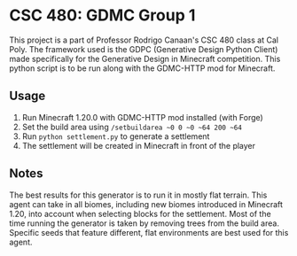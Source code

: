 ﻿# CSC 480: GDMC Group 1

This project is a part of Professor Rodrigo Canaan's CSC 480 class at Cal Poly. The framework used is the GDPC (Generative Design Python Client) made specifically for the Generative Design in Minecraft competition. This python script is to be run along with the GDMC-HTTP mod for Minecraft.

## Usage

1. Run Minecraft 1.20.0 with GDMC-HTTP mod installed (with Forge)
2. Set the build area using `/setbuildarea ~0 0 ~0 ~64 200 ~64`
3. Run `python settlement.py` to generate a settlement
4. The settlement will be created in Minecraft in front of the player

## Notes

The best results for this generator is to run it in mostly flat terrain. This agent can take in all biomes, including new biomes introduced in Minecraft 1.20, into account when selecting blocks for the settlement. Most of the time running the generator is taken by removing trees from the build area. Specific seeds that feature different, flat environments are best used for this agent.
